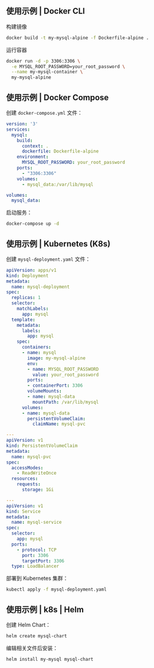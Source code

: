 ## 使用示例 | Docker CLI
构建镜像
```bash
docker build -t my-mysql-alpine -f Dockerfile-alpine .
```

运行容器
```bash
docker run -d -p 3306:3306 \
  -e MYSQL_ROOT_PASSWORD=your_root_password \
  --name my-mysql-container \
  my-mysql-alpine
```

## 使用示例 | Docker Compose
创建 `docker-compose.yml` 文件：
```yaml
version: '3'
services:
  mysql:
    build:
      context: .
      dockerfile: Dockerfile-alpine
    environment:
      MYSQL_ROOT_PASSWORD: your_root_password
    ports:
      - "3306:3306"
    volumes:
      - mysql_data:/var/lib/mysql

volumes:
  mysql_data:
```
启动服务：
```bash
docker-compose up -d
```

## 使用示例 | Kubernetes (K8s)
创建 `mysql-deployment.yaml` 文件：
```yaml
apiVersion: apps/v1
kind: Deployment
metadata:
  name: mysql-deployment
spec:
  replicas: 1
  selector:
    matchLabels:
      app: mysql
  template:
    metadata:
      labels:
        app: mysql
    spec:
      containers:
      - name: mysql
        image: my-mysql-alpine
        env:
        - name: MYSQL_ROOT_PASSWORD
          value: your_root_password
        ports:
        - containerPort: 3306
        volumeMounts:
        - name: mysql-data
          mountPath: /var/lib/mysql
      volumes:
      - name: mysql-data
        persistentVolumeClaim:
          claimName: mysql-pvc

---
apiVersion: v1
kind: PersistentVolumeClaim
metadata:
  name: mysql-pvc
spec:
  accessModes:
    - ReadWriteOnce
  resources:
    requests:
      storage: 1Gi

---
apiVersion: v1
kind: Service
metadata:
  name: mysql-service
spec:
  selector:
    app: mysql
  ports:
    - protocol: TCP
      port: 3306
      targetPort: 3306
  type: LoadBalancer
```
部署到 Kubernetes 集群：
```bash
kubectl apply -f mysql-deployment.yaml
```

## 使用示例 | k8s | Helm
创建 Helm Chart：
```bash
helm create mysql-chart
```
编辑相关文件后安装：
```bash
helm install my-mysql mysql-chart
```

